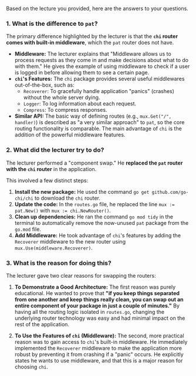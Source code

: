 Based on the lecture you provided, here are the answers to your questions.

### 1. What is the difference to `pat`?

The primary difference highlighted by the lecturer is that the **`chi` router comes with built-in middleware**, which the `pat` router does not have.

- **Middleware:** The lecturer explains that "Middleware allows us to process requests as they come in and make decisions about what to do with them." He gives the example of using middleware to check if a user is logged in before allowing them to see a certain page.
- **`chi`'s Features:** The `chi` package provides several useful middlewares out-of-the-box, such as:
    - `Recoverer`: To gracefully handle application "panics" (crashes) without the whole server dying.
    - `Logger`: To log information about each request.
    - `Compress`: To compress responses.
- **Similar API:** The basic way of defining routes (e.g., `mux.Get("/", handler)`) is described as "a very similar approach" to `pat`, so the core routing functionality is comparable. The main advantage of `chi` is the addition of the powerful middleware features.

### 2. What did the lecturer try to do?

The lecturer performed a "component swap." He **replaced the `pat` router with the `chi` router** in the application.

This involved a few distinct steps:

1. **Install the new package:** He used the command `go get github.com/go-chi/chi` to download the `chi` router.
2. **Update the code:** In the `routes.go` file, he replaced the line `mux := pat.New()` with `mux := chi.NewRouter()`.
3. **Clean up dependencies:** He ran the command `go mod tidy` in the terminal to automatically remove the now-unused `pat` package from the `go.mod` file.
4. **Add Middleware:** He took advantage of `chi`'s features by adding the `Recoverer` middleware to the new router using `mux.Use(middleware.Recoverer)`.

### 3. What is the reason for doing this?

The lecturer gave two clear reasons for swapping the routers:

1. **To Demonstrate a Good Architecture:** The first reason was purely educational. He wanted to prove that **"if you keep things separated from one another and keep things really clean, you can swap out an entire component of your package in just a couple of minutes."** By having all the routing logic isolated in `routes.go`, changing the underlying router technology was easy and had minimal impact on the rest of the application.
    
2. **To Use the Features of `chi` (Middleware):** The second, more practical reason was to gain access to `chi`'s built-in middleware. He immediately implemented the `Recoverer` middleware to make the application more robust by preventing it from crashing if a "panic" occurs. He explicitly states he wants to use middleware, and that this is a major reason for choosing `chi`.